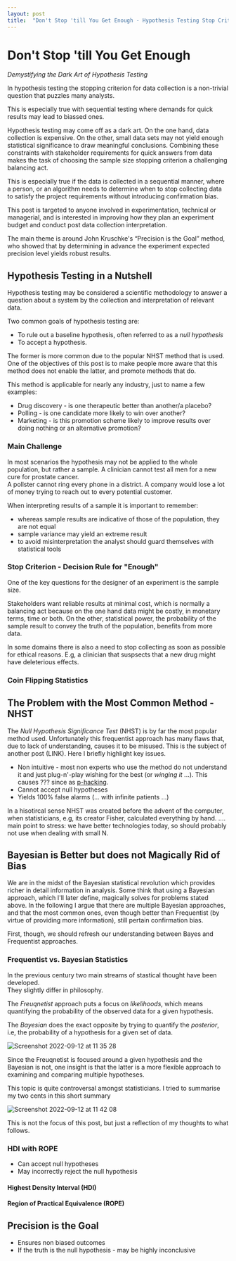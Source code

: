 ```yaml
---
layout: post
title:  "Don't Stop 'till You Get Enough - Hypothesis Testing Stop Criterion with 'Precision Is The Goal'"
---
```


# Don't Stop 'till You Get Enough
*Demystifying  the Dark Art of Hypothesis Testing*


In hypothesis testing the stopping criterion for data collection is a non-trivial question that puzzles many analysts. 

This is especially true with sequential testing where demands for quick results may lead to biassed ones. 

Hypothesis testing may come off as a dark art. On the one hand, data collection is expensive. On the other, small data sets may not yield enough statistical significance to draw meaningful conclusions. Combining these constraints with stakeholder requirements for quick answers from data makes the task of choosing the sample size stopping criterion a challenging balancing act.

This is especially true if the data is collected in a sequential manner, where a person, or an algorithm needs to determine when to stop collecting data to satisfy the project requirements without introducing confirmation bias.

This post is targeted to anyone involved in experimentation, technical or managerial, and is interested in improving how they plan an experiment budget and conduct post data collection interpretation. 

[//]: <>  (A basic understanding of statistics and hypothesis testing experience are nice-to-haves but not essential as I will outline the basics.)  

[//]: <>  (You will learn why even though Bayesian approaches are more reliable than Frequentist ones for small data sets they do not magically solve the problem of confirmation bias. )

The main theme is around John Kruschke's “Precision is the Goal” method, who showed that by determining in advance the experiment expected precision level yields robust results.

## Hypothesis Testing in a Nutshell
Hypothesis testing may be considered a scientific methodology to answer a question about a system by the collection and interpretation of relevant data.

Two common goals of hypothesis testing are:
* To rule out a baseline hypothesis, often referred to as a *null hypothesis*
* To accept a hypothesis. 

The former is more common due to the popular NHST method that is used.  
One of the objectives of this post is to make people more aware that this method 
does not enable the latter, and promote methods that do.

This method is applicable for nearly any industry, just to name a few examples:
* Drug discovery - is one therapeutic better than another/a placebo?
* Polling - is one candidate more likely to win over another?
* Marketing - is this promotion scheme likely to improve results over doing nothing or an alternative promotion? 



[//]: # (For most practiionares hypothesis testing is a means to "rule out a *null hypothesis*", i.e a baseline hypothesis, like:)
[//]: # (* Drug discovery: "Results of this new therapeutic are indistinguishable from a plaebo")
[//]: # (* Polling: "Both candidates are equally likely to win")
[//]: # (* Marketing: "Gifting a coupon has no impact on churn rates")



### Main Challenge

In most scenarios the hypothesis may not be applied to the whole population, but rather a sample. 
A clinician cannot test all men for a new cure for prostate cancer.  
A pollster cannot ring every phone in a district. 
A company would lose a lot of money trying to reach out to every potential customer.

When interpreting results of a sample it is important to remember:
* whereas sample results are indicative of those of the population, they are not equal
* sample variance may yield an extreme result
* to avoid misinterpretation the analyst should guard themselves with statistical tools

### Stop Criterion - Decision Rule for "Enough"

One of the key questions for the designer of an experiment is the sample size.  

Stakeholders want reliable results at minimal cost, which is normally a balancing act because on 
the one hand data might be costly, in monetary terms, time or both. 
On the other, statistical power, the probability of the sample result to convey the truth of the population,
benefits from more data.  

In some domains there is also a need to stop collecting as soon as possible for ethical reasons. 
E.g, a clinician that suspsects that a new drug might have deleterious effects.


### Coin Flipping Statistics

## The Problem with the Most Common Method - NHST

The *Null Hypothesis Significance Test* (NHST) is by far the most popular method used. Unfortunately this frequentist approach has many flaws that, due to lack of understanding, causes it to be misused. This is the subject of another post (LINK). Here I briefly highlight key issues.

* Non intuitive - most non experts who use the method do not understand it and just plug-n'-play wishing for the best (or *winging it* ...). This causes ??? since as [p-hacking](https://en.wikipedia.org/wiki/Misuse_of_p-values).
* Cannot accept null hypotheses
* Yields 100% false alarms (... with infinite patients ...) 


In a hisotircal sense NHST was created before the advent of the computer, when statisticians, e.g, its creator Fisher, calculated everything by hand. .... main point to stress: we have better technologies today, so should probably not use when dealing with small N.


## Bayesian is Better but does not Magically Rid of Bias

We are in the midst of the Bayesian statistical revolution which provides richer in detail information in analysis. Some think that using a Bayesian approach, which I'll later define, magically solves for problems stated above. In the following I argue that there are multiple Bayesian approaches, and that the most common ones, even though better than Frequentist (by virtue of providing more information), still pertain confirmation bias.

First, though, we should refresh our understanding between Bayes and Frequentist approaches.

### Frequentist vs. Bayesian Statistics

In the previous century two main streams of stastical thought have been developed.  
They slightly differ in philosophy.  

The *Freuqnetist* approach puts a focus on *likelihoods*, which means quantifying the probability of the observed data for a given hypothesis. 

The *Bayesian* does the exact opposite by trying to quantify the *posterior*, i.e, the probability of a hypothesis for a given set of data.  

![Screenshot 2022-09-12 at 11 35 28](https://user-images.githubusercontent.com/6064016/189633143-3bbc3ee1-776f-445b-b399-2069df8151d0.png) 


Since the Freuqnetist is focused around a given hypothesis and the Bayesian is not, one insight is that the latter is a more flexible approach to examining and comparing multiple hypotheses. 

This topic is quite controversal amongst statisticians. I tried to summarise my two cents in this short summary

![Screenshot 2022-09-12 at 11 42 08](https://user-images.githubusercontent.com/6064016/189634319-c4ec6d81-cbbd-44bd-b871-01c08d509b25.png)

This is not the focus of this post, but just a reflection of my thoughts to what follows.



### HDI with ROPE

* Can accept null hypotheses
* May incorrectly reject the null hypothesis 

#### Highest Density Interval (HDI)

#### Region of Practical Equivalence (ROPE)






## Precision is the Goal

* Ensures non biased outcomes
* If the truth is the null hypothesis - may be highly inconclusive